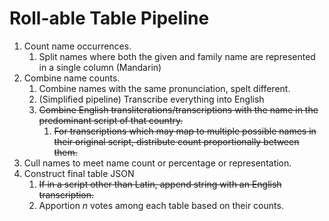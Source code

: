 # Roll-able Table Pipeline

1. Count name occurrences.
   1. Split names where both the given and family name are represented in a single column (Mandarin)
2. Combine name counts.
   1. Combine names with the same pronunciation, spelt different.
   2. (Simplified pipeline) Transcribe everything into English
   3. ~~Combine English transliterations/transcriptions with the name in the predominant script of that country.~~
      1. ~~For transcriptions which may map to multiple possible names in their original script, distribute count proportionally between them.~~
3. Cull names to meet name count or percentage or representation.
4. Construct final table JSON
   1. ~~If in a script other than Latin, append string with an English transcription.~~
   2. Apportion *n* votes among each table based on their counts.

